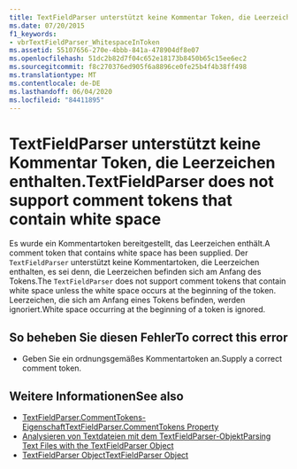```yaml
---
title: TextFieldParser unterstützt keine Kommentar Token, die Leerzeichen enthalten.
ms.date: 07/20/2015
f1_keywords:
- vbrTextFieldParser_WhitespaceInToken
ms.assetid: 55107656-270e-4bbb-841a-478904df8e07
ms.openlocfilehash: 51dc2b82d7f04c652e18173b8450b65c15ee6ec2
ms.sourcegitcommit: f8c270376ed905f6a8896ce0fe25b4f4b38ff498
ms.translationtype: MT
ms.contentlocale: de-DE
ms.lasthandoff: 06/04/2020
ms.locfileid: "84411895"
---
```

# <a name="textfieldparser-does-not-support-comment-tokens-that-contain-white-space"></a><span data-ttu-id="f2636-102">TextFieldParser unterstützt keine Kommentar Token, die Leerzeichen enthalten.</span><span class="sxs-lookup"><span data-stu-id="f2636-102">TextFieldParser does not support comment tokens that contain white space</span></span>
<span data-ttu-id="f2636-103">Es wurde ein Kommentartoken bereitgestellt, das Leerzeichen enthält.</span><span class="sxs-lookup"><span data-stu-id="f2636-103">A comment token that contains white space has been supplied.</span></span> <span data-ttu-id="f2636-104">Der `TextFieldParser` unterstützt keine Kommentartoken, die Leerzeichen enthalten, es sei denn, die Leerzeichen befinden sich am Anfang des Tokens.</span><span class="sxs-lookup"><span data-stu-id="f2636-104">The `TextFieldParser` does not support comment tokens that contain white space unless the white space occurs at the beginning of the token.</span></span> <span data-ttu-id="f2636-105">Leerzeichen, die sich am Anfang eines Tokens befinden, werden ignoriert.</span><span class="sxs-lookup"><span data-stu-id="f2636-105">White space occurring at the beginning of a token is ignored.</span></span>  
  
## <a name="to-correct-this-error"></a><span data-ttu-id="f2636-106">So beheben Sie diesen Fehler</span><span class="sxs-lookup"><span data-stu-id="f2636-106">To correct this error</span></span>  
  
- <span data-ttu-id="f2636-107">Geben Sie ein ordnungsgemäßes Kommentartoken an.</span><span class="sxs-lookup"><span data-stu-id="f2636-107">Supply a correct comment token.</span></span>  
  
## <a name="see-also"></a><span data-ttu-id="f2636-108">Weitere Informationen</span><span class="sxs-lookup"><span data-stu-id="f2636-108">See also</span></span>

- [<span data-ttu-id="f2636-109">TextFieldParser.CommentTokens-Eigenschaft</span><span class="sxs-lookup"><span data-stu-id="f2636-109">TextFieldParser.CommentTokens Property</span></span>](xref:Microsoft.VisualBasic.FileIO.TextFieldParser.CommentTokens%2A)
- [<span data-ttu-id="f2636-110">Analysieren von Textdateien mit dem TextFieldParser-Objekt</span><span class="sxs-lookup"><span data-stu-id="f2636-110">Parsing Text Files with the TextFieldParser Object</span></span>](../developing-apps/programming/drives-directories-files/parsing-text-files-with-the-textfieldparser-object.md)
- [<span data-ttu-id="f2636-111">TextFieldParser Object</span><span class="sxs-lookup"><span data-stu-id="f2636-111">TextFieldParser Object</span></span>](../language-reference/objects/textfieldparser-object.md)
